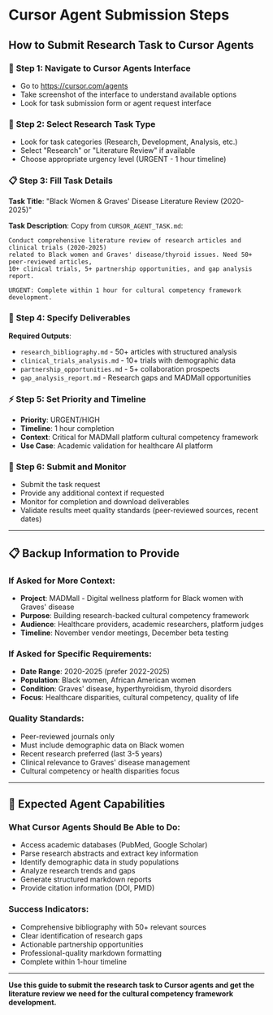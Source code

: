 # Cursor Agent Submission Steps
## How to Submit Research Task to Cursor Agents

### 📸 **Step 1: Navigate to Cursor Agents Interface**
- Go to https://cursor.com/agents
- Take screenshot of the interface to understand available options
- Look for task submission form or agent request interface

### 📝 **Step 2: Select Research Task Type**
- Look for task categories (Research, Development, Analysis, etc.)
- Select "Research" or "Literature Review" if available
- Choose appropriate urgency level (URGENT - 1 hour timeline)

### 📋 **Step 3: Fill Task Details**
**Task Title**: "Black Women & Graves' Disease Literature Review (2020-2025)"

**Task Description**: Copy from `CURSOR_AGENT_TASK.md`:
```
Conduct comprehensive literature review of research articles and clinical trials (2020-2025) 
related to Black women and Graves' disease/thyroid issues. Need 50+ peer-reviewed articles, 
10+ clinical trials, 5+ partnership opportunities, and gap analysis report.

URGENT: Complete within 1 hour for cultural competency framework development.
```

### 🎯 **Step 4: Specify Deliverables**
**Required Outputs**:
- `research_bibliography.md` - 50+ articles with structured analysis
- `clinical_trials_analysis.md` - 10+ trials with demographic data
- `partnership_opportunities.md` - 5+ collaboration prospects
- `gap_analysis_report.md` - Research gaps and MADMall opportunities

### ⚡ **Step 5: Set Priority and Timeline**
- **Priority**: URGENT/HIGH
- **Timeline**: 1 hour completion
- **Context**: Critical for MADMall platform cultural competency framework
- **Use Case**: Academic validation for healthcare AI platform

### 🚀 **Step 6: Submit and Monitor**
- Submit the task request
- Provide any additional context if requested
- Monitor for completion and download deliverables
- Validate results meet quality standards (peer-reviewed sources, recent dates)

---

## 📋 **Backup Information to Provide**

### **If Asked for More Context**:
- **Project**: MADMall - Digital wellness platform for Black women with Graves' disease
- **Purpose**: Building research-backed cultural competency framework
- **Audience**: Healthcare providers, academic researchers, platform judges
- **Timeline**: November vendor meetings, December beta testing

### **If Asked for Specific Requirements**:
- **Date Range**: 2020-2025 (prefer 2022-2025)
- **Population**: Black women, African American women
- **Condition**: Graves' disease, hyperthyroidism, thyroid disorders
- **Focus**: Healthcare disparities, cultural competency, quality of life

### **Quality Standards**:
- Peer-reviewed journals only
- Must include demographic data on Black women
- Recent research preferred (last 3-5 years)
- Clinical relevance to Graves' disease management
- Cultural competency or health disparities focus

---

## 🎯 **Expected Agent Capabilities**

### **What Cursor Agents Should Be Able to Do**:
- Access academic databases (PubMed, Google Scholar)
- Parse research abstracts and extract key information
- Identify demographic data in study populations
- Analyze research trends and gaps
- Generate structured markdown reports
- Provide citation information (DOI, PMID)

### **Success Indicators**:
- Comprehensive bibliography with 50+ relevant sources
- Clear identification of research gaps
- Actionable partnership opportunities
- Professional-quality markdown formatting
- Complete within 1-hour timeline

---

**Use this guide to submit the research task to Cursor agents and get the literature review we need for the cultural competency framework development.**